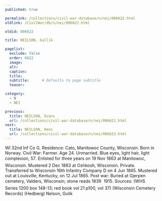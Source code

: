 ```yaml
---
published: true

permalink: /collections/civil-war-database/n/nei/006622.html
oldlink: /CivilWar/db/n/nei/006622.html

oldid: 006622

title: NEILSON, Gullik

pagelist:
  exclude: false
  order: 6622
  image: 
  alt:
  caption:
  title:
  subtitle:      # Defaults to page subtitle
  teaser:

category: 
  - N 
  - NEI

previous:
  title: NEILSON, Evans
  url: /collections/civil-war-database/n/nei/006621.html  
next:
  title: NEILSON, Hans
  url: /collections/civil-war-database/n/nei/006623.html   
---
```

WI 32nd Inf Co G. Residence: Cato, Manitowoc County, Wisconsin. Born in Norway. Civil War: Farmer. Age 24. Unmarried. Blue eyes, light hair, light complexion, 5&#146;7&#148;. Enlisted for three years on 19 Nov 1863 at Manitowoc, Wisconsin. Mustered 2 Dec 1863 at Oshkosh, Wisconsin. Private. Transferred to Wisconsin 16th Infantry Company D on 4 Jun 1865. Mustered out at Louisville, Kentucky, on 12 Jul 1865. Post war: Buried at Gjerpen cemetery, Valders, Wisconsin; stone reads &#147;1839 &#150; 1915&#148;. Sources: (WHS Series 1200 box 148-13; red book vol 21 p100, vol 37) (Wisconsin Cemetery Records) (Hedberg) &#147;Nelson, Gulik&#148;
